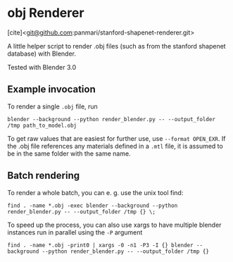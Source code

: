 # obj Renderer

[cite]<git@github.com:panmari/stanford-shapenet-renderer.git>

A little helper script to render .obj files (such as from the stanford shapenet database) with Blender.

Tested with Blender 3.0

## Example invocation

To render a single `.obj` file, run

    blender --background --python render_blender.py -- --output_folder /tmp path_to_model.obj

To get raw values that are easiest for further use, use `--format OPEN_EXR`. If the .obj file references any materials defined in a `.mtl` file, it is assumed to be in the same folder with the same name.

## Batch rendering

To render a whole batch, you can e. g. use the unix tool find:

    find . -name *.obj -exec blender --background --python render_blender.py -- --output_folder /tmp {} \;

To speed up the process, you can also use xargs to have multiple blender instances run in parallel using the `-P` argument

    find . -name *.obj -print0 | xargs -0 -n1 -P3 -I {} blender --background --python render_blender.py -- --output_folder /tmp {}

